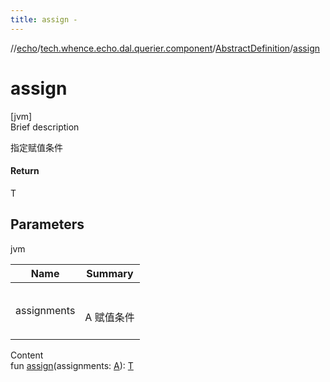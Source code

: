 ```yaml
---
title: assign -
---
```

//[echo](../../index.md)/[tech.whence.echo.dal.querier.component](../index.md)/[AbstractDefinition](index.md)/[assign](assign.md)



# assign  
[jvm]  
Brief description  


指定赋值条件



#### Return  


T



## Parameters  
  
jvm  
  
|  Name|  Summary| 
|---|---|
| assignments| <br><br>A 赋值条件<br><br>
  
  
Content  
fun [assign](assign.md)(assignments: [A](index.md)): [T](index.md)  



